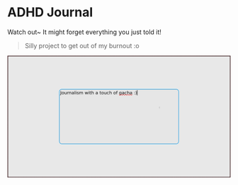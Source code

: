 # ADHD Journal

Watch out~ It might forget everything you just told it!

> Silly project to get out of my burnout :o

![Preview](./images/preview.png)

